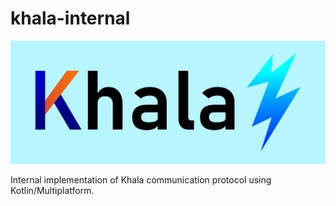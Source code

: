 # khala-internal

![logo](logo.png)

Internal implementation of Khala communication protocol using Kotlin/Multiplatform.

